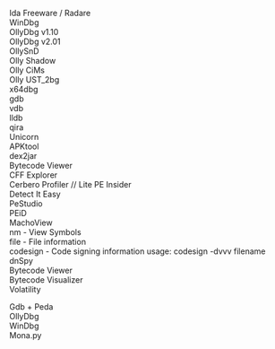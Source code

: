 Ida Freeware / Radare <br>
WinDbg<br>
OllyDbg v1.10<br>
OllyDbg v2.01<br>
OllySnD<br>
Olly Shadow<br>
Olly CiMs<br>
Olly UST_2bg<br>
x64dbg<br>
gdb<br>
vdb<br>
lldb<br>
qira<br>
Unicorn<br>
APKtool<br>
dex2jar<br>
Bytecode Viewer<br>
CFF Explorer<br>
Cerbero Profiler // Lite PE Insider<br>
Detect It Easy<br>
PeStudio<br>
PEiD<br>
MachoView<br>
nm - View Symbols<br>
file - File information<br>
codesign - Code signing information usage: codesign -dvvv filename<br>
dnSpy<br>
Bytecode Viewer<br>
Bytecode Visualizer<br>
Volatility<br>


Gdb + Peda<br>
OllyDbg<br>
WinDbg<br>
Mona.py<br>
